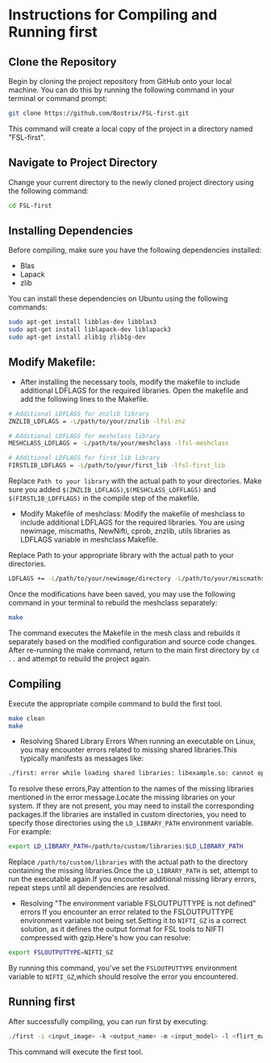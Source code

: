 # Instructions for Compiling and Running first
## Clone the Repository

Begin by cloning the project repository from GitHub onto your local machine. You can do this by running the following command in your terminal or command prompt:

```bash
git clone https://github.com/Bostrix/FSL-first.git
```
This command will create a local copy of the project in a directory named "FSL-first".

## Navigate to Project Directory
Change your current directory to the newly cloned project directory using the following command:
```bash
cd FSL-first
```
## Installing Dependencies

Before compiling, make sure you have the following dependencies installed:

- Blas
- Lapack
- zlib

You can install these dependencies on Ubuntu using the following commands:

```bash
sudo apt-get install libblas-dev libblas3
sudo apt-get install liblapack-dev liblapack3
sudo apt-get install zlib1g zlib1g-dev
```

## Modify Makefile:
- After installing the necessary tools, modify the makefile to include additional LDFLAGS for the required libraries. Open the makefile and add the following lines to the Makefile. 
```bash
# Additional LDFLAGS for znzlib library
ZNZLIB_LDFLAGS = -L/path/to/your/znzlib -lfsl-znz

# Additional LDFLAGS for meshclass library
MESHCLASS_LDFLAGS = -L/path/to/your/meshclass -lfsl-meshclass

# Additional LDFLAGS for first_lib library
FIRSTLIB_LDFLAGS = -L/path/to/your/first_lib -lfsl-first_lib
```
Replace `Path to your library` with the actual path to your directories. Make sure you added `$(ZNZLIB_LDFLAGS)`,`$(MESHCLASS_LDFFLAGS)` and `$(FIRSTLIB_LDFFLAGS)`  in the compile step of the makefile.
- Modify Makefile of meshclass:
Modify the makefile of meshclass to include additional LDFLAGS for the required libraries. You are using newimage, miscmaths, NewNifti, cprob, znzlib, utils libraries as LDFLAGS variable in meshclass Makefile. 

 Replace Path to your appropriate library with the actual path to your directories.
```bash
LDFLAGS += -L/path/to/your/newimage/directory -L/path/to/your/miscmaths/directory -L/path/to/your/NewNifti/directory -L/path/to/your/cprob/directory -L/path/to/your/znzlib/directory -L/path/to/your/utils/directory
```
Once the modifications have been saved, you may use the following command in your terminal to rebuild the meshclass separately:
```bash
make
```
The command executes the Makefile in the mesh class and rebuilds it separately based on the modified configuration and source code changes. After re-running the make command, return to the main first directory by `cd ..` and attempt to rebuild the project again.
## Compiling 
Execute the appropriate compile command to build the first tool.
```bash
make clean
make
```
- Resolving Shared Library Errors
When running an executable on Linux, you may encounter errors related to missing shared libraries.This typically manifests as messages like:
```bash
./first: error while loading shared libraries: libexample.so: cannot open shared object file:No such file or directory
```
To resolve these errors,Pay attention to the names of the missing libraries mentioned in the error message.Locate the missing libraries on your system. If they are not present, you may need to install the corresponding packages.If the libraries are installed in custom directories, you need to specify those directories using the `LD_LIBRARY_PATH` environment variable. For example:
```bash
export LD_LIBRARY_PATH=/path/to/custom/libraries:$LD_LIBRARY_PATH
```
Replace `/path/to/custom/libraries` with the actual path to the directory containing the missing libraries.Once the `LD_LIBRARY_PATH` is set, attempt to run the executable again.If you encounter additional missing library errors, repeat steps until all dependencies are resolved.

- Resolving "The environment variable FSLOUTPUTTYPE is not defined" errors
If you encounter an error related to the FSLOUTPUTTYPE environment variable not being set.Setting it to `NIFTI_GZ` is a correct solution, as it defines the output format for FSL tools to NIFTI compressed with gzip.Here's how you can resolve:
```bash
export FSLOUTPUTTYPE=NIFTI_GZ
```
By running this command, you've set the `FSLOUTPUTTYPE` environment variable to `NIFTI_GZ`,which should resolve the error you encountered.

## Running first

After successfully compiling, you can run first by executing:
```bash
./first -i <input_image> -k <output_name> -m <input_model> -l <flirt_matrix>
```
This command will execute the first tool.
